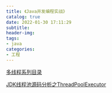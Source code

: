 ```yaml
---
title: 《Java并发编程实战》
catalog: true
date: 2022-01-30 17:11:29
subtitle:
header-img:
tags:
- java
categories:
- 工程
---
```



[多线程系列目录](https://www.jianshu.com/p/8c16aeea7e1a) 

[JDK线程池源码分析之ThreadPoolExecutor](https://www.jianshu.com/p/072703367564)